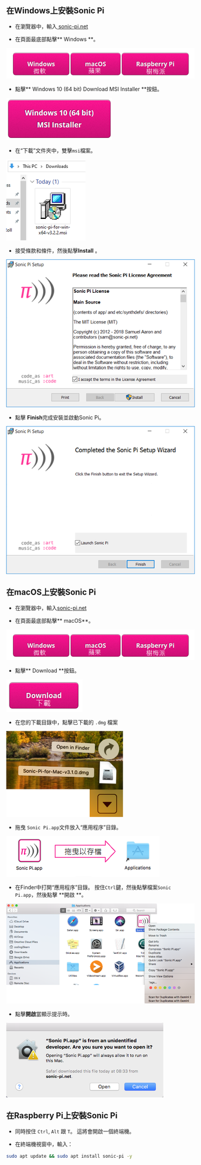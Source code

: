 ## 在Windows上安裝Sonic Pi

- 在瀏覽器中，輸入[ sonic-pi.net ](https://sonic-pi.net/)

- 在頁面最底部點擊** Windows **。

![下載](images/download-buttons.png)

- 點擊** Windows 10 (64 bit) Download MSI Installer **按鈕。

![msi](images/msi-installer.png)

- 在“下載”文件夾中，雙擊` msi `檔案。

![windows1](images/windows1.png)

- 接受條款和條件，然後點擊**Install** 。

![windows2](images/windows2.png)

- 點擊  **Finish**完成安裝並啟動Sonic Pi。

![windows3](images/windows3.png)


## 在macOS上安裝Sonic Pi

- 在瀏覽器中，輸入[sonic-pi.net](https://sonic-pi.net/)

- 在頁面最底部點擊** macOS**。

![下載](images/download-buttons.png)

- 點擊** Download **按鈕。

![下載](images/download.png)

- 在您的下載目錄中，點擊已下載的 `.dmg` 檔案

![macOS1](images/macOS1.png)

- 拖曳 ` Sonic Pi.app `文件放入“應用程序”目錄。

![macOS2](images/macOS2.png)

- 在Finder中打開“應用程序”目錄。 按住`Ctrl`鍵，然後點擊檔案` Sonic Pi.app `，然後點擊 **開啟 **。

![macOS3](images/macOS3.png)

- 點擊**開啟**當顯示提示時。

![macOS4](images/macOS4.png)

## 在Raspberry Pi上安裝Sonic Pi

- 同時按住 `Ctrl`, `Alt` 跟 `T`。 這將會開啟一個終端機。

- 在終端機視窗中，輸入：

```bash
sudo apt update && sudo apt install sonic-pi -y
```

